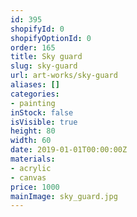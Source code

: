 ```yaml
---
id: 395
shopifyId: 0
shopifyOptionId: 0
order: 165
title: Sky guard
slug: sky-guard
url: art-works/sky-guard
aliases: []
categories:
- painting
inStock: false
isVisible: true
height: 80
width: 60
date: 2019-01-01T00:00:00Z
materials:
- acrylic
- canvas
price: 1000
mainImage: sky_guard.jpg
---
```

